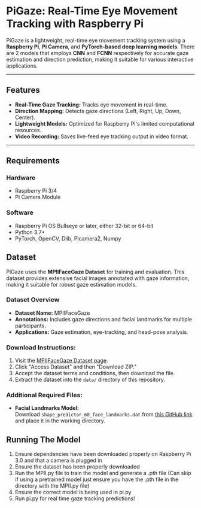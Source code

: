 # PiGaze: Real-Time Eye Movement Tracking with Raspberry Pi

PiGaze is a lightweight, real-time eye movement tracking system using a **Raspberry Pi**, **Pi Camera**, and **PyTorch-based deep learning models**. There are 2 models that employs **CNN** and **FCNN** respectively for accurate gaze estimation and direction prediction, making it suitable for various interactive applications.

---

## Features

- **Real-Time Gaze Tracking:** Tracks eye movement in real-time.
- **Direction Mapping:** Detects gaze directions (Left, Right, Up, Down, Center).
- **Lightweight Models:** Optimized for Raspberry Pi's limited computational resources.
- **Video Recording:** Saves live-feed eye tracking output in video format.

---

## Requirements

### Hardware
- Raspberry Pi 3/4
- Pi Camera Module

### Software
- Raspberry Pi OS Bullseye or later, either 32-bit or 64-bit
- Python 3.7+
- PyTorch, OpenCV, Dlib, Picamera2, Numpy


## Dataset

PiGaze uses the **MPIIFaceGaze Dataset** for training and evaluation. This dataset provides extensive facial images annotated with gaze information, making it suitable for robust gaze estimation models.

### Dataset Overview
- **Dataset Name:** MPIIFaceGaze
- **Annotations:** Includes gaze directions and facial landmarks for multiple participants.
- **Applications:** Gaze estimation, eye-tracking, and head-pose analysis.

### Download Instructions:
1. Visit the [MPIIFaceGaze Dataset page](https://doi.org/10.18419/darus-3240).
2. Click "Access Dataset" and then "Download ZIP."
3. Accept the dataset terms and conditions, then download the file.
4. Extract the dataset into the `data/` directory of this repository.

### Additional Required Files:
- **Facial Landmarks Model:**  
  Download `shape_predictor_68_face_landmarks.dat` from [this GitHub link](https://github.com/italojs/facial-landmarks-recognition/blob/master/shape_predictor_68_face_landmarks.dat) and place it in the working directory.

## Running The Model
1. Ensure dependencies have been downloaded properly on Raspberry Pi 3.0 and that a camera is plugged in
2. Ensure the dataset has been properly downloaded
3. Run the MPII.py file to train the model and generate a .pth file (Can skip if using a pretrained model just ensure you have the .pth file in the directory with the MPII.py file)
4. Ensure the correct model is being used in pi.py
5. Run pi.py for real time gaze tracking predictions!
